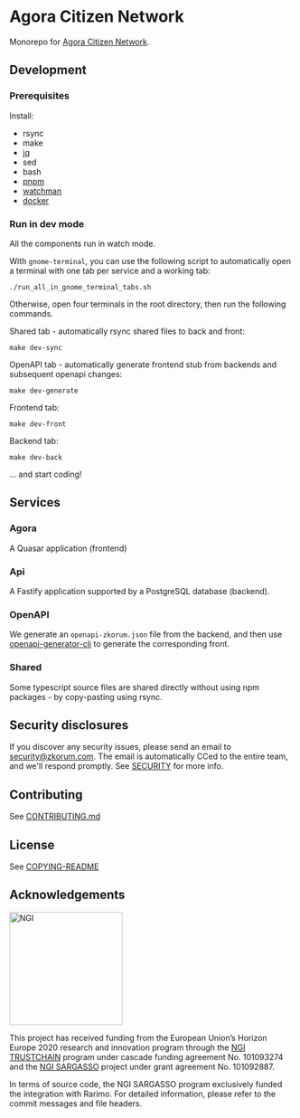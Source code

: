 # Agora Citizen Network

Monorepo for [Agora Citizen Network](https://agoracitizen.network).

## Development

### Prerequisites

Install:

- rsync
- make
- [jq](https://jqlang.github.io/jq/)
- sed
- bash
- [pnpm](https://pnpm.io/)
- [watchman](https://facebook.github.io/watchman/)
- [docker](https://www.docker.com/)

### Run in dev mode

All the components run in watch mode.

With `gnome-terminal`, you can use the following script to automatically open a terminal with one tab per service and a working tab:

```
./run_all_in_gnome_terminal_tabs.sh
```

Otherwise, open four terminals in the root directory, then run the following commands.

Shared tab - automatically rsync shared files to back and front:

```
make dev-sync
```

OpenAPI tab - automatically generate frontend stub from backends and subsequent openapi changes:

```
make dev-generate
```

Frontend tab:

```
make dev-front
```

Backend tab:

```
make dev-back
```

... and start coding!

## Services

### Agora

A Quasar application (frontend)

### Api

A Fastify application supported by a PostgreSQL database (backend).

### OpenAPI

We generate an `openapi-zkorum.json` file from the backend, and then use [openapi-generator-cli](https://openapi-generator.tech/) to generate the corresponding front.

### Shared

Some typescript source files are shared directly without using npm packages - by copy-pasting using rsync.

## Security disclosures

If you discover any security issues, please send an email to security@zkorum.com. The email is automatically CCed to the entire team, and we'll respond promptly. See [SECURITY](./SECURITY.md) for more info.

## Contributing

See [CONTRIBUTING.md](./CONTRIBUTING.md)

## License

See [COPYING-README](COPYING-README.md)

## Acknowledgements

<img src="https://ngi.eu/wp-content/uploads/2019/06/Logo-NGI_Explicit-with-baseline-rgb.png" width="200" alt="NGI">

This project has received funding from the European Union’s Horizon Europe 2020 research and innovation program through the [NGI TRUSTCHAIN](https://trustchain.ngi.eu/) program under cascade funding agreement No. 101093274 and the [NGI SARGASSO](https://ngisargasso.eu/) project under grant agreement No. 101092887.

In terms of source code, the NGI SARGASSO program exclusively funded the integration with Rarimo. For detailed information, please refer to the commit messages and file headers.
